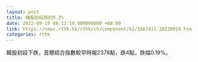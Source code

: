 ```yaml
---
layout: post
title: 韓股初段跌約0.2%
date: 2022-09-19 08:13:19.000000000 +08:00
link: https://news.rthk.hk/rthk/ch/component/k2/1667411-20220919.htm
categories: rthk
---
```


韓股初段下跌，首爾綜合指數較早時報2378點，跌4點，跌幅0.19%。
